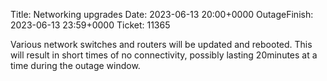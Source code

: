 Title: Networking upgrades
Date: 2023-06-13 20:00+0000
OutageFinish: 2023-06-13 23:59+0000
Ticket: 11365

Various network switches and routers will be updated and rebooted.
This will result in short times of no connectivity,
possibly lasting 20minutes at a time during the outage window.
